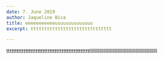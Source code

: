 ```yaml
---
date: 7. June 2019
author: Jaqueline Bica
title: eeeeeeeeeeeuuuuuuuuuuuuuu
excerpt: tttttttttttttttttttttttttttttt

---
```

ttttttttttttttttttttttttttttttttttttttttttttttttlllllllllllllllllllllllllllllllllllllllllllllllllllll